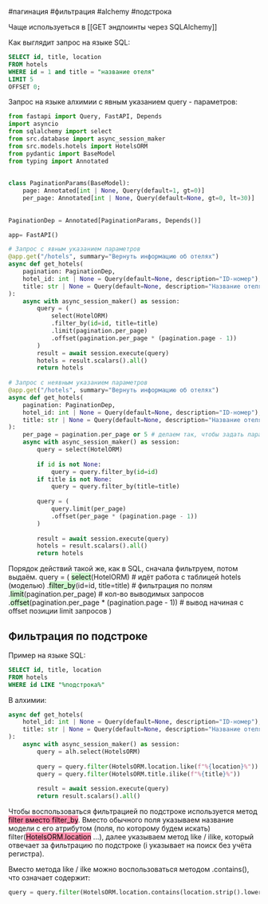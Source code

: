 #пагинация #фильтрация #alchemy #подстрока

Чаще используеться в [[GET эндпоинты через SQLAlchemy]] 

Как выглядит запрос на языке SQL:
```SQL
SELECT id, title, location
FROM hotels
WHERE id = 1 and title = "название отеля"
LIMIT 5
OFFSET 0;
```

Запрос на языке алхимии с явным указанием query - параметров:
```python
from fastapi import Query, FastAPI, Depends
import asyncio
from sqlalchemy import select
from src.database import async_session_maker
from src.models.hotels import HotelsORM
from pydantic import BaseModel  
from typing import Annotated  
  
  
class PaginationParams(BaseModel):  
    page: Annotated[int | None, Query(default=1, gt=0)]  
    per_page: Annotated[int | None, Query(default=None, gt=0, lt=30)]  
  
  
PaginationDep = Annotated[PaginationParams, Depends()]

app= FastAPI()

# Запрос с явным указанием параметров
@app.get("/hotels", summary="Вернуть информацию об отелях")  
async def get_hotels(
	pagination: PaginationDep,  
	hotel_id: int | None = Query(default=None, description="ID-номер"),  
	title: str | None = Query(default=None, description="Название отеля"),
):  
    async with async_session_maker() as session:
		query = (
			select(HotelORM)
			.filter_by(id=id, title=title)
			.limit(pagination.per_page)
			.offset(pagination.per_page * (pagination.page - 1))
		)
	    result = await session.execute(query)
	    hotels = result.scalars().all()
	    return hotels
	    
# Запрос с неявным указанием параметров
@app.get("/hotels", summary="Вернуть информацию об отелях")  
async def get_hotels(
	pagination: PaginationDep,  
	hotel_id: int | None = Query(default=None, description="ID-номер"),  
	title: str | None = Query(default=None, description="Название отеля"),
):  
	per_page = pagination.per_page or 5 # делаем так, чтобы задать параметр по умолчанию в случае, если у объекта не будет атрибута per_page
    async with async_session_maker() as session:
	    query = select(HotelORM)
	    
	    if id is not None:
		    query = query.filter_by(id=id)
	    if title is not None:
		    query = query.filter_by(title=title)
		    
		query = (
			query.limit(per_page)
			.offset(per_page * (pagination.page - 1))
		)
		
	    result = await session.execute(query)
	    hotels = result.scalars().all()
	    return hotels
```
Порядок действий такой же, как в SQL, сначала фильтруем, потом выдаём.
query = (
	<mark style="background: #BBFABBA6;">select</mark>(HotelORM) # идёт работа с таблицей hotels (моделью)
	.<mark style="background: #BBFABBA6;">filter_by</mark>(id=id, title=title) # фильтрация по полям
	.<mark style="background: #BBFABBA6;">limit</mark>(pagination.per_page) # кол-во выводимых запросов
	.<mark style="background: #BBFABBA6;">offset</mark>(pagination.per_page * (pagination.page - 1)) # вывод начиная с offset позиции limit запросов
)

## Фильтрация по подстроке

Пример на языке SQL:
```SQL
SELECT id, title, location
FROM hotels
WHERE id LIKE "%подстрока%"
```

В алхимии:
```python
async def get_hotels(
	hotel_id: int | None = Query(default=None, description="ID-номер"),  
	title: str | None = Query(default=None, description="Название отеля"),
):  
	async with async_session_maker() as session:  
	    query = alh.select(HotelsORM)  
	    
	    query = query.filter(HotelsORM.location.like(f"%{location}%"))   
	    query = query.filter(HotelsORM.title.ilike(f"%{title}%"))  
	    
	    result = await session.execute(query)  
	    return result.scalars().all()
```
Чтобы воспользоваться фильтрацией по подстроке используется метод <mark style="background: #FF5582A6;">filter вместо filter_by</mark>.
Вместо обычного поля указываем название модели с его атрибутом (поля, по которому будем искать) filter(<mark style="background: #FF5582A6;">HotelsORM.location</mark> ...), далее указываем метод like / ilike, который отвечает за фильтрацию по подстроке (i указывает на поиск без учёта регистра).

Вместо метода like / ilke можно воспользоваться методом .contains(), что означает содержит:

```python
query = query.filter(HotelsORM.location.contains(location.strip().lower()))   
```
